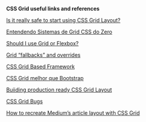 __CSS Grid useful links and references__

[Is it really safe to start using CSS Grid Layout?](https://rachelandrew.co.uk/archives/2017/07/04/is-it-really-safe-to-start-using-css-grid-layout/)

[Entendendo Sistemas de Grid CSS do Zero ](https://tableless.com.br/entendendo-sistemas-de-grid-css-do-zero/)

[Should I use Grid or Flexbox?](
https://rachelandrew.co.uk/archives/2016/03/30/should-i-use-grid-or-flexbox/)

[Grid “fallbacks” and overrides](https://rachelandrew.co.uk/css/cheatsheets/grid-fallbacks)

[CSS Grid Based Framework](https://rachelandrew.co.uk/archives/2017/07/01/you-do-not-need-a-css-grid-based-grid-system/)

[CSS Grid melhor que Bootstrap](http://desenvolvimentoparaweb.com/css/css-grid-melhor-que-bootstrap/)

[Buiiding production ready CSS Grid Layout](https://www.smashingmagazine.com/2017/06/building-production-ready-css-grid-layout/)

[CSS Grid Bugs](https://github.com/rachelandrew/gridbugs)

[How to recreate Medium’s article layout with CSS Grid](https://medium.freecodecamp.org/how-to-recreate-mediums-article-layout-with-css-grid-b4608792bad1)